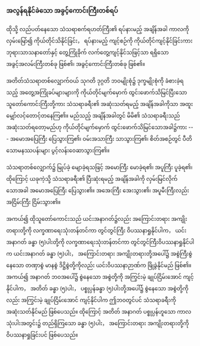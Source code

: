 ### အလွန်ရနိုင်ခဲသော အခွင့်ကောင်းကြီးတစ်ရပ်

ထိုသို့ လည်ပတ်နေသော သံသရာစက်ရဟတ်ကြီး၏ ရပ်နားမည့် အချိန်အခါ ကာလကို လှမ်းမြော်၍ ကိုယ်တိုင်သိနိုင်ခြင်း， ရပ်နားမည့် ကျင့်စဉ်ကို ကိုယ်တိုင်ကျင့်နိုင်ခြင်းကား ဘုရားသာသနာတော်နှင့် တွေ့ကြုံခိုက် လက်တွေ့ကျင့်နိုင်သဖြင့်သာ ရရှိသော အခွင့်အလမ်းကြီးတစ်ခု ဖြစ်၏၊ အခွင့်ကောင်းကြီးတစ်ခု ဖြစ်၏။

အတိတ်သံသရာတစ်လျှောက်ဝယ် သုဂတိ ဒုဂ္ဂတိ ဘဝမျိုးစုံ၌ ဒုက္ခမျိုးစုံကို ခံစားခဲ့ရသည့် အတွေ့အကြုံခပ်များများကို ကိုယ်တိုင်မျက်မှောက် ထွင်းဖောက်သိမြင်ပြီးသော သူတော်ကောင်းကြီးတို့ကား သံသရာခရီး၏ အဆုံးသတ်ရမည့် အချိန်အခါကိုသာ အထူးမျှော်လင့်တောင့်တနေကြ၏။ 
မည်သည့် အချိန်အခါတွင် မိမိ၏ သံသရာခရီးသည် အဆုံးသတ်ရတော့မည်ဟု ကိုယ်တိုင်မျက်မှောက် ထွင်းဖောက်သိမြင်သောအခါ၌ကား --- အမောအပြေကြီး ပြေသွားကြ၏၊ ဝမ်းအသာကြီး သာသွားကြ၏၊ စိတ်အစဉ်တွင် ပီတိသောမနဿပန်းများ ပွင့်လန်းဝေဆာသွားကြ၏။

သံသရာတစ်လျှောက်၌ မြုပ်ခဲ့ မျောခဲ့ရသဖြင့် အမောကြီး မောခဲ့ရ၏၊ အပူကြီး ပူခဲ့ရ၏၊ ထိုကြောင့် ယခုကဲ့သို့ သံသရာခရီး၏ ပြီးဆုံးရမည့် အချိန်အခါကို လှမ်းမြင်လိုက်သောအခါ အမောအပြေကြီး ပြေသွား၏။ 
အအေးကြီး အေးသွား၏၊ အပူမီးကြီးလည်း အငြိမ်းကြီး ငြိမ်းသွား၏။

အကယ်၍ ထိုသူတော်ကောင်းသည် ယင်းအနာဂတ်၌လည်း အကြောင်းတရား အကျိုးတရားတို့ကို လက္ခဏာရေးသုံးတန်တင်ကာ တွင်တွင်ကြီး ဝိပဿနာရှုနိုင်ပါက， ယင်းအနာဂတ် ခန္ဓာ (၅)ပါးတို့ကို လက္ခဏာရေးသုံးတန်တင်ကာ တွင်တွင်ကြီးဝိပဿနာရှုနိုင်ပါက ယင်းအနာဂတ် ခန္ဓာ (၅)ပါး， အကြောင်းတရား အကျိုးတရားတို့အပေါ်၌ အစွဲကြီးစွဲနေသော တဏှာစွဲ မာနစွဲ ဒိဋ္ဌိစွဲတို့ကိုလည်း ယင်းဝိပဿနာဉာဏ်က ဖြိုခွဲနိုင်မည် ဖြစ်၏။ 
အကယ်၍ အနာဂတ် ဘဝအပေါ်၌ စွဲနေသော အစွဲတို့ကို အကြွင်းမဲ့ ချုပ်ငြိမ်းအောင် ကျင့်နိုင်ပါက， အတိတ် ခန္ဓာ (၅)ပါး， ပစ္စုပ္ပန်ခန္ဓာ (၅)ပါးတို့အပေါ်၌ စွဲနေသော အစွဲတို့ကိုလည်း အကြွင်းမဲ့ ချုပ်ငြိမ်းအောင် ကျင့်နိုင်ပါက ဤဘဝတွင်ပင် သံသရာခရီးကို အဆုံးသတ်နိုင်မည် ဖြစ်ပေသည်။ 
ထိုကြောင့် အတိတ် အနာဂတ် ပစ္စုပ္ပန်ဟူသော ကာလသုံးပါးအတွင်း၌ တည်ရှိကြသော ခန္ဓာ (၅)ပါး， အကြောင်းတရား အကျိုးတရားတို့ကို ဝိပဿနာရှုခြင်းပင် ဖြစ်ပေသည်။
